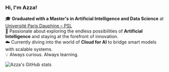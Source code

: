 ### Hi, I'm Azza!

🎓 **Graduated with a Master's in Artificial Intelligence and Data Science** at [Université Paris Dauphine – PSL](https://dauphine.psl.eu/)  
💫 Passionate about exploring the endless possibilities of **Artificial Intelligence** and staying at the forefront of innovation.  
☁️ Currently diving into the world of **Cloud for AI** to bridge smart models with scalable systems.  
💡 Always curious. Always learning.
<!--onedark, cobalt, synthwave, highcontrast, dracula-->
![Azza's GitHub stats](https://github-readme-stats.vercel.app/api?username=AzzaChebbi&show_icons=true&theme=dracula)
